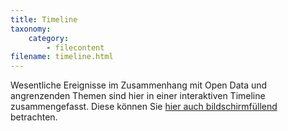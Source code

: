 ```yaml
---
title: Timeline
taxonomy:
    category:
        - filecontent
filename: timeline.html
---
```


Wesentliche Ereignisse im Zusammenhang mit Open Data und angrenzenden Themen sind hier in einer interaktiven Timeline zusammengefasst. Diese können Sie [hier auch bildschirmfüllend](https://learn.opengeoedu.de/timeline/) betrachten.
